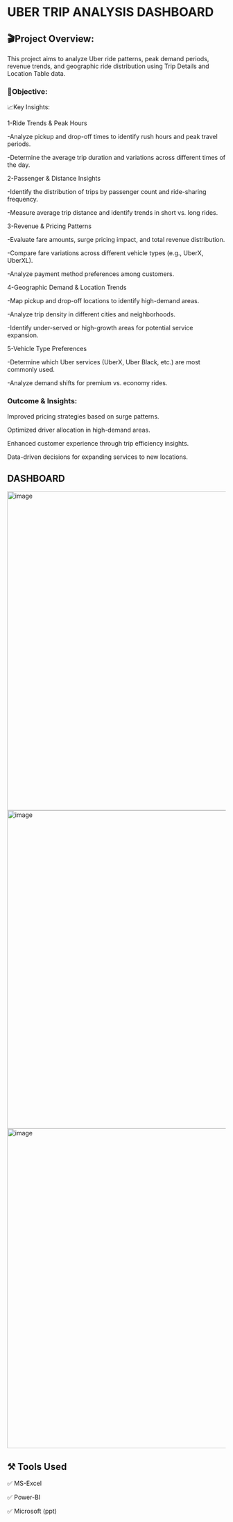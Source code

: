 
# UBER TRIP ANALYSIS DASHBOARD
## 🎬Project Overview:
This project aims to analyze Uber ride patterns, peak demand periods, revenue trends, and geographic ride distribution using Trip Details and Location Table data.


### 🎯Objective:
📈Key Insights:

1-Ride Trends & Peak Hours

-Analyze pickup and drop-off times to identify rush hours and peak travel periods.

-Determine the average trip duration and variations across different times of the day.

2-Passenger & Distance Insights

-Identify the distribution of trips by passenger count and ride-sharing frequency.

-Measure average trip distance and identify trends in short vs. long rides.

3-Revenue & Pricing Patterns

-Evaluate fare amounts, surge pricing impact, and total revenue distribution.

-Compare fare variations across different vehicle types (e.g., UberX, UberXL).

-Analyze payment method preferences among customers.

4-Geographic Demand & Location Trends

-Map pickup and drop-off locations to identify high-demand areas.

-Analyze trip density in different cities and neighborhoods.

-Identify under-served or high-growth areas for potential service expansion.

5-Vehicle Type Preferences

-Determine which Uber services (UberX, Uber Black, etc.) are most commonly used.

-Analyze demand shifts for premium vs. economy rides.

### Outcome & Insights:
Improved pricing strategies based on surge patterns.

Optimized driver allocation in high-demand areas.

Enhanced customer experience through trip efficiency insights.

Data-driven decisions for expanding services to new locations.

## DASHBOARD
<img width="1296" height="734" alt="image" src="https://github.com/user-attachments/assets/3f12abc0-54bc-46ac-b789-b19585846c15" />

<img width="1299" height="732" alt="image" src="https://github.com/user-attachments/assets/b6d3c233-a47a-4498-be7f-14290a98347c" />

<img width="1306" height="736" alt="image" src="https://github.com/user-attachments/assets/2467d3ba-65e1-426f-9655-4d73efff3ce0" />


## ⚒️ Tools Used
✅ MS-Excel

✅ Power-BI

✅ Microsoft (ppt)
